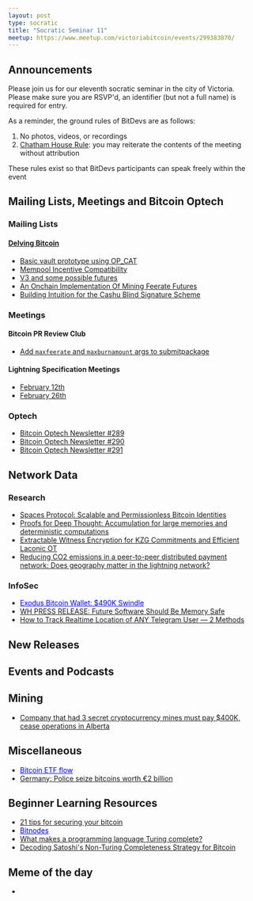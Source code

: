 ```yaml
---
layout: post
type: socratic
title: "Socratic Seminar 11"
meetup: https://www.meetup.com/victoriabitcoin/events/299383870/
---
```

## Announcements
Please join us for our eleventh socratic seminar in the city of Victoria. Please make sure you are RSVP'd, an identifier (but not a full name) is required for entry.

As a reminder, the ground rules of BitDevs are as follows:
1. No photos, videos, or recordings
2. [Chatham House Rule](https://en.wikipedia.org/wiki/Chatham_House_Rule): you may reiterate the contents of the meeting without attribution

These rules exist so that BitDevs participants can speak freely within the event
## Mailing Lists, Meetings and Bitcoin Optech

### Mailing Lists

#### [Delving Bitcoin](https://delvingbitcoin.org/)
- [Basic vault prototype using OP_CAT](https://delvingbitcoin.org/t/basic-vault-prototype-using-op-cat/576)
- [Mempool Incentive Compatibility](https://delvingbitcoin.org/t/mempool-incentive-compatibility/553)
- [V3 and some possible futures](https://delvingbitcoin.org/t/v3-and-some-possible-futures/523)
- [An Onchain Implementation Of Mining Feerate Futures](https://delvingbitcoin.org/t/an-onchain-implementation-of-mining-feerate-futures/547)
- [Building Intuition for the Cashu Blind Signature Scheme](https://delvingbitcoin.org/t/building-intuition-for-the-cashu-blind-signature-scheme/506)


### Meetings

#### Bitcoin PR Review Club
- [Add `maxfeerate` and `maxburnamount` args to submitpackage](https://bitcoincore.reviews/28950)

#### Lightning Specification Meetings
- [February 12th](https://github.com/lightning/bolts/issues/1134)
- [February 26th](https://github.com/lightning/bolts/issues/1142)

### Optech
- [Bitcoin Optech Newsletter #289](https://bitcoinops.org/en/newsletters/2024/02/14/)
- [Bitcoin Optech Newsletter #290](https://bitcoinops.org/en/newsletters/2024/02/21/)
- [Bitcoin Optech Newsletter #291](https://bitcoinops.org/en/newsletters/2024/02/28/)

## Network Data


### Research
- [Spaces Protocol: Scalable and Permissionless Bitcoin Identities](https://spacesprotocol.org)
- [Proofs for Deep Thought: Accumulation for large memories and deterministic computations](https://eprint.iacr.org/2024/325)
- [Extractable Witness Encryption for KZG Commitments and Efficient Laconic OT](https://eprint.iacr.org/2024/264)
- [Reducing CO2 emissions in a peer-to-peer distributed payment network: Does geography matter in the lightning network?](https://www.sciencedirect.com/science/article/abs/pii/S1389128624001294)

### InfoSec
- <a href="https://popey.com/blog/2024/02/exodus-bitcoin-wallet-490k-swindle/" style="color: blue;">Exodus Bitcoin Wallet: $490K Swindle</a>
- [WH PRESS RELEASE: Future Software Should Be Memory Safe](https://www.whitehouse.gov/oncd/briefing-room/2024/02/26/press-release-technical-report/)
- [How to Track Realtime Location of ANY Telegram User — 2 Methods](https://x-it.medium.com/how-to-track-realtime-location-of-any-telegram-user-2-methods-ec09d873b839)

## New Releases


## Events and Podcasts


## Mining
- [Company that had 3 secret cryptocurrency mines must pay $400K, cease operations in Alberta](https://www.cbc.ca/news/canada/edmonton/green-block-mining-settlement-utilities-commission-1.7099790)


## Miscellaneous
- <a href="https://farside.co.uk/?p=997" style="color: blue;">Bitcoin ETF flow</a>
- [Germany: Police seize bitcoins worth €2 billion](https://www.dw.com/en/germany-police-seize-bitcoins-worth-2-billion/a-68121384)


## Beginner Learning Resources
- [21 tips for securing your bitcoin](https://blog.keys.casa/21-tips-for-securing-your-bitcoin/)
- <a href="https://bitnodes.io/" style="color: blue;">Bitnodes</a>
- [What makes a programming language Turing complete?](https://dev.to/gruhn/what-makes-a-programming-language-turing-complete-58fl)
- [Decoding Satoshi's Non-Turing Completeness Strategy for Bitcoin](https://hackernoon.com/decoding-satoshis-non-turing-completeness-strategy-for-bitcoin)

## Meme of the day
- [](https://x.com/Sinz_Bitguide/status/1764360257415880725)